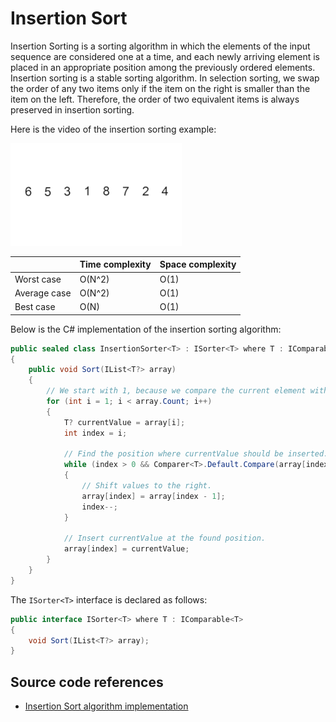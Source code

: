 # Insertion Sort

Insertion Sorting is a sorting algorithm in which the elements of the input sequence are considered one at a time, and each newly arriving element is placed in an appropriate position among the previously ordered elements. Insertion sorting is a stable sorting algorithm. In selection sorting, we swap the order of any two items only if the item on the right is smaller than the item on the left. Therefore, the order of two equivalent items is always preserved in insertion sorting.

Here is the video of the insertion sorting example:

![Insertion Sort](./Media/insertion-sort.gif)


|              	| Time complexity 	| Space complexity 	|
|--------------	|-----------------	|------------------	|
| Worst case   	| O(N^2)          	| O(1)             	|
| Average case 	| O(N^2)          	| O(1)             	|
| Best case    	| O(N)            	| O(1)             	|


Below is the C# implementation of the insertion sorting algorithm:

```c#
public sealed class InsertionSorter<T> : ISorter<T> where T : IComparable<T>
{
    public void Sort(IList<T?> array)
    {
        // We start with 1, because we compare the current element with the previous one.
        for (int i = 1; i < array.Count; i++)
        {
            T? currentValue = array[i];
            int index = i;

            // Find the position where currentValue should be inserted.
            while (index > 0 && Comparer<T>.Default.Compare(array[index - 1], currentValue) > 0)
            {
                // Shift values to the right.
                array[index] = array[index - 1];
                index--;
            }

            // Insert currentValue at the found position.
            array[index] = currentValue;
        }
    }
}
```

The `ISorter<T>` interface is declared as follows:

```c#
public interface ISorter<T> where T : IComparable<T>
{
    void Sort(IList<T?> array);
}
```

## Source code references

* [Insertion Sort algorithm implementation](../../Algorithms/SortingAlgorithms/InsertionSorter.cs)
